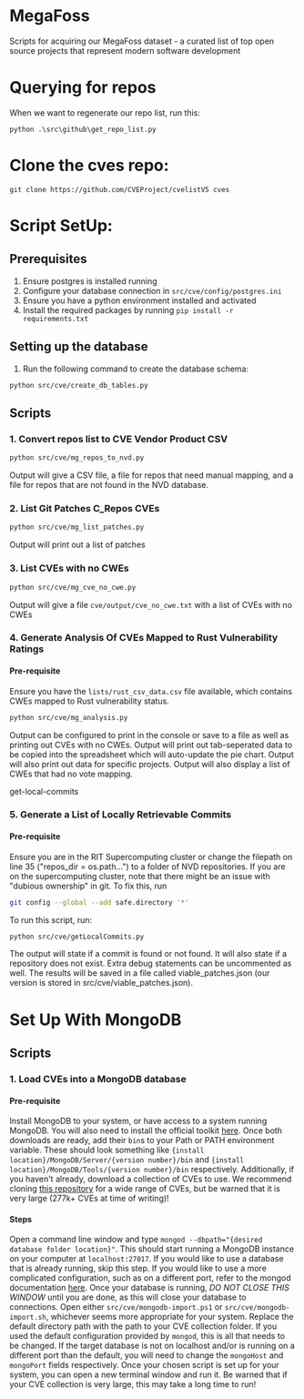 # MegaFoss
Scripts for acquiring our MegaFoss dataset - a curated list of top open source projects that represent modern software development

# Querying for repos

When we want to regenerate our repo list, run this:


```
python .\src\github\get_repo_list.py
```

# Clone the cves repo:

```
git clone https://github.com/CVEProject/cvelistV5 cves
```

# Script SetUp:

## Prerequisites
1. Ensure postgres is installed running
2. Configure your database connection in `src/cve/config/postgres.ini`
3. Ensure you have a python environment installed and activated
4. Install the required packages by running `pip install -r requirements.txt`

## Setting up the database
1. Run the following command to create the database schema:
```
python src/cve/create_db_tables.py
```

## Scripts

### 1. Convert repos list to CVE Vendor Product CSV
```sh
python src/cve/mg_repos_to_nvd.py
```
Output will give a CSV file, a file for repos that need manual mapping, and a file for repos that are not found in the NVD database.

### 2. List Git Patches C_Repos CVEs
```sh
python src/cve/mg_list_patches.py
```

Output will print out a list of patches

### 3. List CVEs with no CWEs
```sh
python src/cve/mg_cve_no_cwe.py
```
Output will give a file `cve/output/cve_no_cwe.txt` with a list of CVEs with no CWEs

### 4. Generate Analysis Of CVEs Mapped to Rust Vulnerability Ratings
#### Pre-requisite
Ensure you have the `lists/rust_csv_data.csv` file available, which contains CWEs mapped to Rust vulnerability status.

```sh
python src/cve/mg_analysis.py
```

Output can be configured to print in the console or save to a file as well as printing out CVEs with no CWEs.
Output will print out tab-seperated data to be copied into the spreadsheet which will auto-update the pie chart.
Output will also print out data for specific projects.
Output will also display a list of CWEs that had no vote mapping.

get-local-commits

### 5. Generate a List of Locally Retrievable Commits
#### Pre-requisite
Ensure you are in the RIT Supercomputing cluster or change the filepath on line 35 ("repos_dir = os.path...") to a folder of NVD repositories. 
If you are on the supercomputing cluster, note that there might be an issue with "dubious ownership" in git. To fix this, run
```sh
git config --global --add safe.directory '*'
```

To run this script, run:
```sh
python src/cve/getLocalCommits.py
```

The output will state if a commit is found or not found. It will also state if a repository does not exist. Extra debug statements can be uncommented as well.
The results will be saved in a file called viable_patches.json (our version is stored in src/cve/viable_patches.json). 

# Set Up With MongoDB

## Scripts

### 1. Load CVEs into a MongoDB database
#### Pre-requisite
Install MongoDB to your system, or have access to a system running MongoDB. You will also need to install the official toolkit [here](https://www.mongodb.com/try/download/database-tools). Once both downloads are ready, add their `bin`s to your Path or PATH environment variable. These should look something like `{install location}/MongoDB/Server/{version number}/bin` and `{install location}/MongoDB/Tools/{version number}/bin` respectively.
Additionally, if you haven't already, download a collection of CVEs to use. We recommend cloning [this repository](https://github.com/olbat/nvdcve) for a wide range of CVEs, but be warned that it is very large (277k+ CVEs at time of writing)!
#### Steps
Open a command line window and type `mongod --dbpath="{desired database folder location}"`. This should start running a MongoDB instance on your computer at `localhost:27017`. If you would like to use a database that is already running, skip this step. If you would like to use a more complicated configuration, such as on a different port, refer to the mongod documentation [here](https://www.mongodb.com/docs/manual/reference/program/mongod/). Once your database is running, *DO NOT CLOSE THIS WINDOW* until you are done, as this will close your database to connections.
Open either `src/cve/mongodb-import.ps1` or `src/cve/mongodb-import.sh`, whichever seems more appropriate for your system. Replace the default directory path with the path to your CVE collection folder. If you used the default configuration provided by `mongod`, this is all that needs to be changed. If the target database is not on localhost and/or is running on a different port than the default, you will need to change the `mongoHost` and `mongoPort` fields respectively.
Once your chosen script is set up for your system, you can open a new terminal window and run it. Be warned that if your CVE collection is very large, this may take a long time to run!

